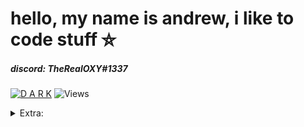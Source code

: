 # hello, my name is andrew, i like to code stuff ⛤
##### discord: *TheRealOXY#1337*
[![D A R K](https://i.imgur.com/V4CzxIn.png)](https://i.imgur.com/V4CzxIn.png)
![Views](https://komarev.com/ghpvc/?username=TheRealOXY&color=B57EDC)


<details>
  <summary>Extra:</summary>
  
![<3](https://i.imgur.com/vs07S1d.gif)
[![holy sit](https://steamuserimages-a.akamaihd.net/ugc/1644340006306323051/9127BE380B0D8E616C109A747CFFC1BDF291919B/?imw=5000&imh=5000&ima=fit&impolicy=Letterbox&imcolor=%23000000&letterbox=false)](https://steamcommunity.com/sharedfiles/filedetails/?id=2298813450)

</details>
